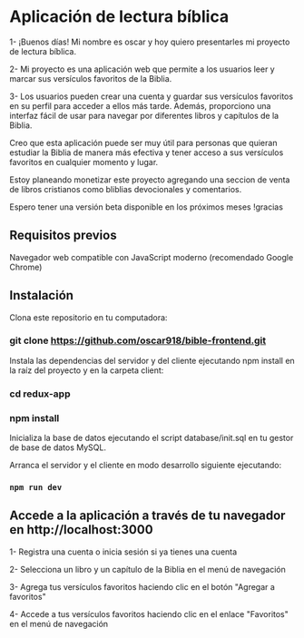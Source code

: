 # Aplicación de lectura bíblica

1- ¡Buenos días! Mi nombre es oscar y hoy quiero presentarles mi proyecto de lectura bíblica.

2- Mi proyecto es una aplicación web que permite a los usuarios leer y marcar sus versículos favoritos de la Biblia.

3- Los usuarios pueden crear una cuenta y guardar sus versículos favoritos en su perfil para acceder a ellos más tarde. 
Además, proporciono una interfaz fácil de usar para navegar por diferentes libros y capítulos de la Biblia.

Creo que esta aplicación puede ser muy útil para personas que quieran estudiar la Biblia de manera más efectiva
y tener acceso a sus versículos favoritos en cualquier momento y lugar.

Estoy planeando monetizar este proyecto agregando una seccion de  venta de libros cristianos como bliblias devocionales y comentarios.

Espero tener una versión beta disponible en los próximos meses !gracias

## Requisitos previos
Navegador web compatible con JavaScript moderno (recomendado Google Chrome)

## Instalación

Clona este repositorio en tu computadora:

### git clone https://github.com/oscar918/bible-frontend.git

Instala las dependencias del servidor y del cliente ejecutando npm install en la raíz del proyecto y en la carpeta client:

### cd redux-app
### npm install

Inicializa la base de datos ejecutando el script database/init.sql en tu gestor de base de datos MySQL.

Arranca el servidor y el cliente en modo desarrollo siguiente ejecutando:
### `npm run dev`


## Accede a la aplicación a través de tu navegador en http://localhost:3000

1- Registra una cuenta o inicia sesión si ya tienes una cuenta

2- Selecciona un libro y un capítulo de la Biblia en el menú de navegación

3- Agrega tus versículos favoritos haciendo clic en el botón "Agregar a favoritos"

4- Accede a tus versículos favoritos haciendo clic en el enlace "Favoritos" en el menú de navegación

